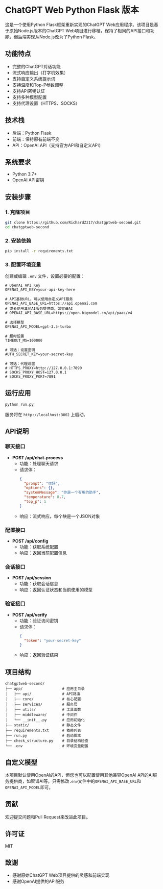 # ChatGPT Web Python Flask 版本

这是一个使用Python Flask框架重新实现的ChatGPT Web应用程序。该项目是基于原始Node.js版本的ChatGPT Web项目进行移植，保持了相同的API接口和功能，但后端实现从Node.js改为了Python Flask。

## 功能特点

- 完整的ChatGPT对话功能
- 流式响应输出（打字机效果）
- 支持自定义系统提示词
- 支持温度和Top-P参数调整
- 支持API密钥认证
- 支持多种模型配置
- 支持代理设置（HTTPS、SOCKS）

## 技术栈

- 后端：Python Flask
- 前端：保持原有前端不变
- API：OpenAI API（支持官方API和自定义API）

## 系统要求

- Python 3.7+
- OpenAI API密钥

## 安装步骤

### 1. 克隆项目

```bash
git clone https://github.com/RichardZ217/chatgptweb-second.git
cd chatgptweb-second
```

### 2. 安装依赖

```bash
pip install -r requirements.txt
```

### 3. 配置环境变量

创建或编辑 `.env` 文件，设置必要的配置：

```
# OpenAI API Key
OPENAI_API_KEY=your-api-key-here

# API基础URL，可以使用自定义API服务
OPENAI_API_BASE_URL=https://api.openai.com
# 或者使用其他AI服务提供商，如智谱AI
# OPENAI_API_BASE_URL=https://open.bigmodel.cn/api/paas/v4

# 选择模型
OPENAI_API_MODEL=gpt-3.5-turbo

# 超时设置
TIMEOUT_MS=100000

# 可选：设置密钥
AUTH_SECRET_KEY=your-secret-key

# 可选：代理设置
# HTTPS_PROXY=http://127.0.0.1:7890
# SOCKS_PROXY_HOST=127.0.0.1
# SOCKS_PROXY_PORT=7891
```

## 运行应用

```bash
python run.py
```

服务将在 `http://localhost:3002` 上启动。

## API说明

### 聊天接口

- **POST /api/chat-process**
  - 功能：处理聊天请求
  - 请求体：
    ```json
    {
      "prompt": "你好",
      "options": {},
      "systemMessage": "你是一个有用的助手",
      "temperature": 0.7,
      "top_p": 1
    }
    ```
  - 响应：流式响应，每个块是一个JSON对象

### 配置接口

- **POST /api/config**
  - 功能：获取系统配置
  - 响应：返回当前配置信息

### 会话接口

- **POST /api/session**
  - 功能：获取会话信息
  - 响应：返回认证状态和当前使用的模型

### 验证接口

- **POST /api/verify**
  - 功能：验证访问密钥
  - 请求体：
    ```json
    {
      "token": "your-secret-key"
    }
    ```
  - 响应：返回验证结果

## 项目结构

```
chatgptweb-second/
├── app/                  # 应用主目录
│   ├── api/              # API路由
│   ├── core/             # 核心配置
│   ├── services/         # 服务层
│   ├── utils/            # 工具函数
│   ├── middleware/       # 中间件
│   └── __init__.py       # 应用初始化
├── static/               # 静态文件
├── requirements.txt      # 依赖列表
├── run.py                # 启动脚本
├── check_structure.py    # 目录结构检查
└── .env                  # 环境变量配置
```

## 自定义模型

本项目默认使用OpenAI的API，但您也可以配置使用其他兼容OpenAI API的AI服务提供商，如智谱AI等。只需修改`.env`文件中的`OPENAI_API_BASE_URL`和`OPENAI_API_MODEL`即可。

## 贡献

欢迎提交问题和Pull Request来改进此项目。

## 许可证

MIT

## 致谢

- 感谢原始ChatGPT Web项目提供的灵感和前端实现
- 感谢OpenAI提供的API服务
